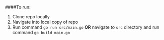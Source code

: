 ####To run:
1. Clone repo locally
2. Navigate into local copy of repo
3. Run command `go run src/main.go` **OR** navigate to `src` directory and run command `go build main.go`